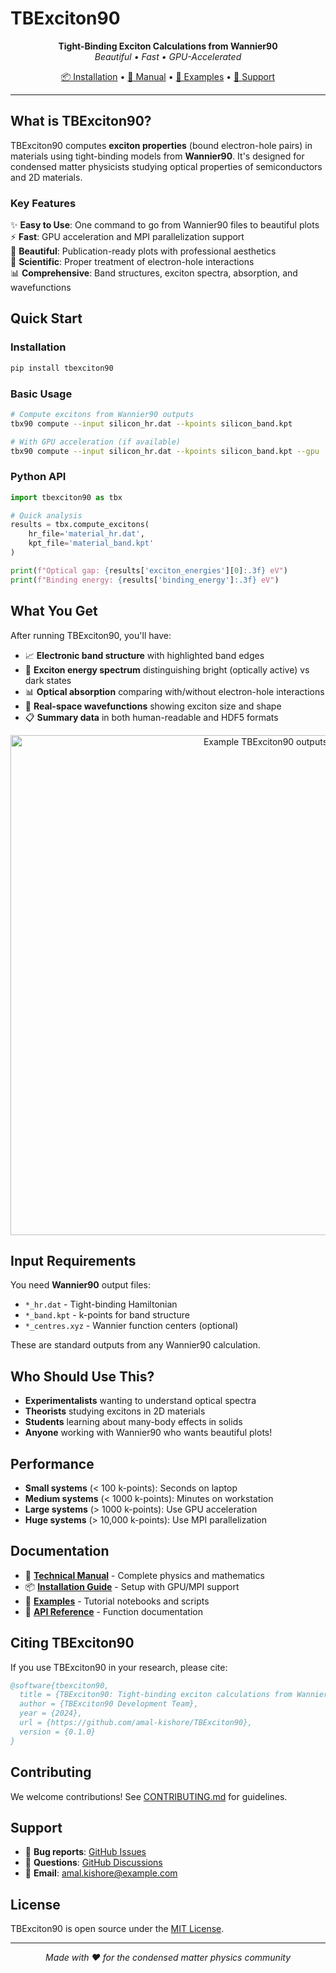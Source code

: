 # TBExciton90

<p align="center">
  <strong>Tight-Binding Exciton Calculations from Wannier90</strong>
  <br>
  <em>Beautiful • Fast • GPU-Accelerated</em>
</p>

<p align="center">
  <a href="https://github.com/amal-kishore/TBExciton90/blob/main/INSTALL.md">📦 Installation</a> •
  <a href="https://github.com/amal-kishore/TBExciton90/blob/main/docs/TBExciton90_Manual.pdf">📖 Manual</a> •
  <a href="https://github.com/amal-kishore/TBExciton90/tree/main/examples">🚀 Examples</a> •
  <a href="https://github.com/amal-kishore/TBExciton90/issues">💬 Support</a>
</p>

---

## What is TBExciton90?

TBExciton90 computes **exciton properties** (bound electron-hole pairs) in materials using tight-binding models from **Wannier90**. It's designed for condensed matter physicists studying optical properties of semiconductors and 2D materials.

### Key Features

✨ **Easy to Use**: One command to go from Wannier90 files to beautiful plots  
⚡ **Fast**: GPU acceleration and MPI parallelization support  
🎨 **Beautiful**: Publication-ready plots with professional aesthetics  
🔬 **Scientific**: Proper treatment of electron-hole interactions  
📊 **Comprehensive**: Band structures, exciton spectra, absorption, and wavefunctions  

## Quick Start

### Installation
```bash
pip install tbexciton90
```

### Basic Usage
```bash
# Compute excitons from Wannier90 outputs
tbx90 compute --input silicon_hr.dat --kpoints silicon_band.kpt

# With GPU acceleration (if available)
tbx90 compute --input silicon_hr.dat --kpoints silicon_band.kpt --gpu
```

### Python API
```python
import tbexciton90 as tbx

# Quick analysis
results = tbx.compute_excitons(
    hr_file='material_hr.dat',
    kpt_file='material_band.kpt'
)

print(f"Optical gap: {results['exciton_energies'][0]:.3f} eV")
print(f"Binding energy: {results['binding_energy']:.3f} eV")
```

## What You Get

After running TBExciton90, you'll have:

- 📈 **Electronic band structure** with highlighted band edges
- 🌟 **Exciton energy spectrum** distinguishing bright (optically active) vs dark states  
- 📊 **Optical absorption** comparing with/without electron-hole interactions
- 🌊 **Real-space wavefunctions** showing exciton size and shape
- 📋 **Summary data** in both human-readable and HDF5 formats

<p align="center">
  <img src="docs/example_plots.png" alt="Example TBExciton90 outputs" width="800">
</p>

## Input Requirements

You need **Wannier90** output files:
- `*_hr.dat` - Tight-binding Hamiltonian
- `*_band.kpt` - k-points for band structure  
- `*_centres.xyz` - Wannier function centers (optional)

These are standard outputs from any Wannier90 calculation.

## Who Should Use This?

- **Experimentalists** wanting to understand optical spectra
- **Theorists** studying excitons in 2D materials
- **Students** learning about many-body effects in solids
- **Anyone** working with Wannier90 who wants beautiful plots!

## Performance

- **Small systems** (< 100 k-points): Seconds on laptop
- **Medium systems** (< 1000 k-points): Minutes on workstation  
- **Large systems** (> 1000 k-points): Use GPU acceleration
- **Huge systems** (> 10,000 k-points): Use MPI parallelization

## Documentation

- 📖 **[Technical Manual](docs/TBExciton90_Manual.pdf)** - Complete physics and mathematics
- 📦 **[Installation Guide](INSTALL.md)** - Setup with GPU/MPI support
- 🚀 **[Examples](examples/)** - Tutorial notebooks and scripts
- 🎯 **[API Reference](docs/api/)** - Function documentation

## Citing TBExciton90

If you use TBExciton90 in your research, please cite:

```bibtex
@software{tbexciton90,
  title = {TBExciton90: Tight-binding exciton calculations from Wannier90},
  author = {TBExciton90 Development Team},
  year = {2024},
  url = {https://github.com/amal-kishore/TBExciton90},
  version = {0.1.0}
}
```

## Contributing

We welcome contributions! See [CONTRIBUTING.md](CONTRIBUTING.md) for guidelines.

## Support

- 🐛 **Bug reports**: [GitHub Issues](https://github.com/amal-kishore/TBExciton90/issues)
- 💬 **Questions**: [GitHub Discussions](https://github.com/amal-kishore/TBExciton90/discussions)  
- 📧 **Email**: amal.kishore@example.com

## License

TBExciton90 is open source under the [MIT License](LICENSE).

---

<p align="center">
  <em>Made with ❤️ for the condensed matter physics community</em>
</p>